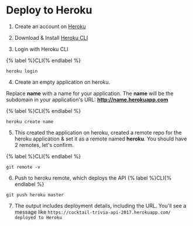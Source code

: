 # Deploy to Heroku

1. Create an account on [Heroku](https://signup.heroku.com)

2. Download & Install [Heroku CLI](https://devcenter.heroku.com/articles/heroku-cli)

3. Login with Heroku CLI

  {% label %}CLI{% endlabel %}
  ```
  heroku login
  ```

4. Create an empty application on heroku.

  Replace **name** with a name for your application. The **name** will be the subdomain in your application's URL: **http://name.herokuapp.com**

  {% label %}CLI{% endlabel %}
  ```
  heroku create name
  ```

5. This created the application on heroku, created a remote repo for the heroku application & set it as a remote named **heroku**. You should have 2 remotes, let's confirm.

  {% label %}CLI{% endlabel %}
  ```
  git remote -v
  ```

6. Push to heroku remote, which deploys the API
  {% label %}CLI{% endlabel %}
  ```
  git push heroku master
  ```

7. The output includes deployment details, including the URL. You'll see a message like `https://cocktail-trivia-api-2017.herokuapp.com/ deployed to Heroku`
